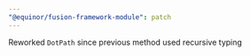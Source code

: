 ```yaml
---
"@equinor/fusion-framework-module": patch
---
```


Reworked `DotPath` since previous method used recursive typing

